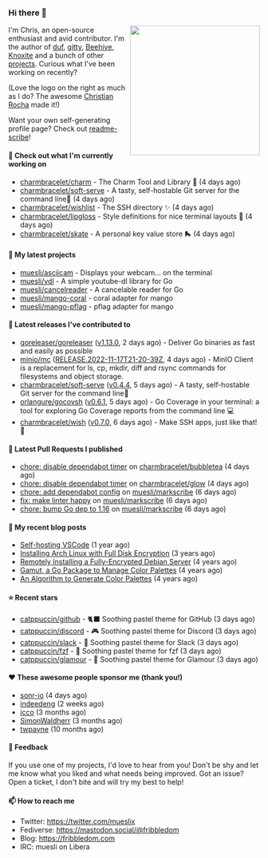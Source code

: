 ### Hi there 👋

<img align="right" src="https://raw.githubusercontent.com/muesli/muesli/master/assets/termenv.png" width="260">

I'm Chris, an open-source enthusiast and avid contributor. I'm the author of [duf](https://github.com/muesli/duf),
[gitty](https://github.com/muesli/gitty), [Beehive](https://github.com/muesli/beehive), [Knoxite](https://github.com/knoxite/knoxite)
 and a bunch of other [projects](https://fribbledom.com/projects/). Curious what I've been working on recently?

(Love the logo on the right as much as I do? The awesome [Christian Rocha](https://github.com/meowgorithm/) made it!)

Want your own self-generating profile page? Check out [readme-scribe](https://github.com/muesli/readme-scribe)!

#### 👷 Check out what I'm currently working on

- [charmbracelet/charm](https://github.com/charmbracelet/charm) - The Charm Tool and Library 🌟 (4 days ago)
- [charmbracelet/soft-serve](https://github.com/charmbracelet/soft-serve) - A tasty, self-hostable Git server for the command line🍦 (4 days ago)
- [charmbracelet/wishlist](https://github.com/charmbracelet/wishlist) - The SSH directory ✨ (4 days ago)
- [charmbracelet/lipgloss](https://github.com/charmbracelet/lipgloss) - Style definitions for nice terminal layouts 👄 (4 days ago)
- [charmbracelet/skate](https://github.com/charmbracelet/skate) - A personal key value store 🛼 (4 days ago)

#### 🌱 My latest projects

- [muesli/asciicam](https://github.com/muesli/asciicam) - Displays your webcam... on the terminal
- [muesli/ydl](https://github.com/muesli/ydl) - A simple youtube-dl library for Go
- [muesli/cancelreader](https://github.com/muesli/cancelreader) - A cancelable reader for Go
- [muesli/mango-coral](https://github.com/muesli/mango-coral) - coral adapter for mango
- [muesli/mango-pflag](https://github.com/muesli/mango-pflag) - pflag adapter for mango

#### 🔭 Latest releases I've contributed to

- [goreleaser/goreleaser](https://github.com/goreleaser/goreleaser) ([v1.13.0](https://github.com/goreleaser/goreleaser/releases/tag/v1.13.0), 2 days ago) - Deliver Go binaries as fast and easily as possible
- [minio/mc](https://github.com/minio/mc) ([RELEASE.2022-11-17T21-20-39Z](https://github.com/minio/mc/releases/tag/RELEASE.2022-11-17T21-20-39Z), 4 days ago) - MinIO Client is a replacement for ls, cp, mkdir, diff and rsync commands for filesystems and object storage.
- [charmbracelet/soft-serve](https://github.com/charmbracelet/soft-serve) ([v0.4.4](https://github.com/charmbracelet/soft-serve/releases/tag/v0.4.4), 5 days ago) - A tasty, self-hostable Git server for the command line🍦
- [orlangure/gocovsh](https://github.com/orlangure/gocovsh) ([v0.6.1](https://github.com/orlangure/gocovsh/releases/tag/v0.6.1), 5 days ago) - Go Coverage in your terminal: a tool for exploring Go Coverage reports from the command line 💻
- [charmbracelet/wish](https://github.com/charmbracelet/wish) ([v0.7.0](https://github.com/charmbracelet/wish/releases/tag/v0.7.0), 6 days ago) - Make SSH apps, just like that! 💫

#### 🔨 Latest Pull Requests I published

- [chore: disable dependabot timer](https://github.com/charmbracelet/bubbletea/pull/608) on [charmbracelet/bubbletea](https://github.com/charmbracelet/bubbletea) (4 days ago)
- [chore: disable dependabot timer](https://github.com/charmbracelet/glow/pull/419) on [charmbracelet/glow](https://github.com/charmbracelet/glow) (4 days ago)
- [chore: add dependabot config](https://github.com/muesli/markscribe/pull/55) on [muesli/markscribe](https://github.com/muesli/markscribe) (6 days ago)
- [fix: make linter happy](https://github.com/muesli/markscribe/pull/54) on [muesli/markscribe](https://github.com/muesli/markscribe) (6 days ago)
- [chore: bump Go dep to 1.16](https://github.com/muesli/markscribe/pull/53) on [muesli/markscribe](https://github.com/muesli/markscribe) (6 days ago)

#### 📜 My recent blog posts

- [Self-hosting VSCode](https://fribbledom.com/posts/selfhosting-vscode/) (1 year ago)
- [Installing Arch Linux with Full Disk Encryption](https://fribbledom.com/posts/encrypted-arch-install/) (3 years ago)
- [Remotely Installing a Fully-Encrypted Debian Server](https://fribbledom.com/posts/encrypted-remote-debian-install/) (4 years ago)
- [Gamut, a Go Package to Manage Color Palettes](https://fribbledom.com/posts/gamut-package-to-handle-color-palettes/) (4 years ago)
- [An Algorithm to Generate Color Palettes](https://fribbledom.com/posts/an-algorithm-to-generate-color-palettes/) (4 years ago)

#### ⭐ Recent stars

- [catppuccin/github](https://github.com/catppuccin/github) - 🐈‍⬛ Soothing pastel theme for GitHub (3 days ago)
- [catppuccin/discord](https://github.com/catppuccin/discord) - 🎮 Soothing pastel theme for Discord (3 days ago)
- [catppuccin/slack](https://github.com/catppuccin/slack) - 💼 Soothing pastel theme for Slack (3 days ago)
- [catppuccin/fzf](https://github.com/catppuccin/fzf) - 🧨 Soothing pastel theme for fzf (3 days ago)
- [catppuccin/glamour](https://github.com/catppuccin/glamour) - 📂 Soothing pastel theme for Glamour (3 days ago)

#### ❤️ These awesome people sponsor me (thank you!)

- [sonr-io](https://github.com/sonr-io) (4 days ago)
- [indeedeng](https://github.com/indeedeng) (2 weeks ago)
- [icco](https://github.com/icco) (3 months ago)
- [SimonWaldherr](https://github.com/SimonWaldherr) (3 months ago)
- [twpayne](https://github.com/twpayne) (10 months ago)

#### 💬 Feedback

If you use one of my projects, I'd love to hear from you! Don't be shy and let me know what you liked
and what needs being improved. Got an issue? Open a ticket, I don't bite and will try my best to help!

#### 📫 How to reach me

- Twitter: https://twitter.com/mueslix
- Fediverse: https://mastodon.social/@fribbledom
- Blog: https://fribbledom.com
- IRC: muesli on Libera
